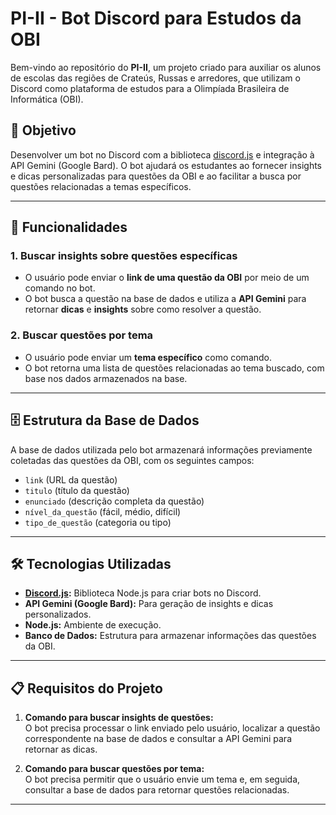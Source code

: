 # PI-II - Bot Discord para Estudos da OBI

Bem-vindo ao repositório do **PI-II**, um projeto criado para auxiliar os alunos de escolas das regiões de Crateús, Russas e arredores, que utilizam o Discord como plataforma de estudos para a Olimpíada Brasileira de Informática (OBI).

## 🎯 Objetivo

Desenvolver um bot no Discord com a biblioteca [discord.js](https://discord.js.org/) e integração à API Gemini (Google Bard). O bot ajudará os estudantes ao fornecer insights e dicas personalizadas para questões da OBI e ao facilitar a busca por questões relacionadas a temas específicos.

---

## 📜 Funcionalidades

### 1. **Buscar insights sobre questões específicas**
- O usuário pode enviar o **link de uma questão da OBI** por meio de um comando no bot.
- O bot busca a questão na base de dados e utiliza a **API Gemini** para retornar **dicas** e **insights** sobre como resolver a questão.

### 2. **Buscar questões por tema**
- O usuário pode enviar um **tema específico** como comando.
- O bot retorna uma lista de questões relacionadas ao tema buscado, com base nos dados armazenados na base.

---

## 🗄️ Estrutura da Base de Dados

A base de dados utilizada pelo bot armazenará informações previamente coletadas das questões da OBI, com os seguintes campos:

- `link` (URL da questão)
- `titulo` (título da questão)
- `enunciado` (descrição completa da questão)
- `nível_da_questão` (fácil, médio, difícil)
- `tipo_de_questão` (categoria ou tipo)

---

## 🛠️ Tecnologias Utilizadas

- **[Discord.js](https://discord.js.org/):** Biblioteca Node.js para criar bots no Discord.
- **API Gemini (Google Bard):** Para geração de insights e dicas personalizados.
- **Node.js:** Ambiente de execução.
- **Banco de Dados:** Estrutura para armazenar informações das questões da OBI.

---

## 📋 Requisitos do Projeto

1. **Comando para buscar insights de questões:**  
   O bot precisa processar o link enviado pelo usuário, localizar a questão correspondente na base de dados e consultar a API Gemini para retornar as dicas.

2. **Comando para buscar questões por tema:**  
   O bot precisa permitir que o usuário envie um tema e, em seguida, consultar a base de dados para retornar questões relacionadas.

---
